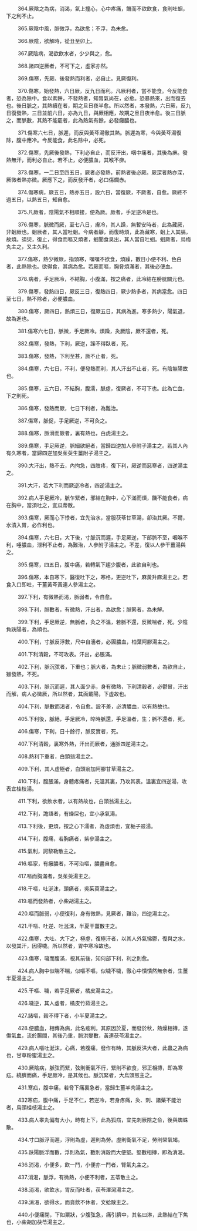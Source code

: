 <p>&emsp;&emsp;
364.厥陰之為病，消渴，氣上撞心，心中疼痛，饑而不欲飲食，食則吐蛔，下之利不止。
</p>
<p>&emsp;&emsp;
365.厥陰中風，脈微浮，為欲愈；不浮，為未愈。
</p>
<p>&emsp;&emsp;
366.厥陰，欲解時，從丑至卯上。
</p>
<p>&emsp;&emsp;
367.厥陰病，渴欲飲水者，少少與之，愈。
</p>
<p>&emsp;&emsp;
368.諸四逆厥者，不可下之，虛家亦然。
</p>
<p>&emsp;&emsp;
369.傷寒，先厥、後發熱而利者，必自止。見厥復利。
</p>
<p>&emsp;&emsp;
370.傷寒，始發熱，六日厥，反九日而利。凡厥利者，當不能食。今反能食者，恐為除中。食以素餅，不發熱者，知胃氣尚在，必愈。恐暴熱來，出而復去也。後日脈之，其熱續在者，期之旦日夜半愈。所以然者，本發熱，六日厥，反九日復發熱，三日並前六日，亦為九日，與厥相應，故期之旦日夜半愈。後三日脈之，而脈數，其熱不能罷者，此為熱氣有餘，必發癰膿也。
</p>
<p>&emsp;&emsp;
371.傷寒六七日，脈遲，而反與黃芩湯徹其熱。脈遲為寒，今與黃芩湯復除，腹中應冷。今反能食，此名除中，必死。
</p>
<p>&emsp;&emsp;
372.傷寒，先厥後發熱，下利必自止，而反汗出，咽中痛者，其後為痹。發熱無汗，而利必自止。若不止，必便膿血，其喉不痹。
</p>
<p>&emsp;&emsp;
373.傷寒，一二日至四五日，厥者必發熱，前熱者後必厥。厥深者熱亦深，厥微者熱亦微。厥應下之，而反發汗者，必口傷爛赤。
</p>
<p>&emsp;&emsp;
374.傷寒病，厥五日，熱亦五日，設六日，當復厥，不厥者，自愈。厥終不過五日，以熱五日，知自愈。
</p>
<p>&emsp;&emsp;
375.凡厥者，陰陽氣不相順接，便為厥。厥者，手足逆冷是也。
</p>
<p>&emsp;&emsp;
376.傷寒，脈微而厥，至七八日，膚冷，其人躁，無暫安時者，此為藏厥，非蛔厥也。蛔厥者，其人當吐蛔。今病者靜，而復時煩，此為藏寒，蛔上入其膈，故煩。須臾，復止，得食而嘔又煩者，蛔聞食臭出，其人當自吐蛔。蛔厥者，烏梅丸主之，又主久利。
</p>
<p>&emsp;&emsp;
377.傷寒，熱少微厥，指頭寒，嘿嘿不欲食，煩躁，數日小便不利、色白者，此熱除也。欲得食，其病為愈。若厥而嘔，胸脅煩滿者，其後必便血。
</p>
<p>&emsp;&emsp;
378.病者，手足厥冷，不結胸，小腹滿，按之痛者，此冷結在膀胱關元也。
</p>
<p>&emsp;&emsp;
379.傷寒，發熱四日，厥反三日，復熱四日，厥少熱多者，其病當愈。四日至七日，熱不除者，必便膿血。
</p>
<p>&emsp;&emsp;
380.傷寒，厥四日，熱煩三日，復厥五日，其病為進。寒多熱少，陽氣退，故為進也。
</p>
<p>&emsp;&emsp;
381.傷寒六七日，脈微，手足厥冷。煩躁，灸厥陰，厥不還者，死。
</p>
<p>&emsp;&emsp;
382.傷寒，發熱，下利，厥逆，躁不得臥者，死。
</p>
<p>&emsp;&emsp;
383.傷寒，發熱，下利至甚，厥不止者，死。
</p>
<p>&emsp;&emsp;
384.傷寒，六七日，不利，便發熱而利，其人汗出不止者，死。有陰無陽故也。
</p>
<p>&emsp;&emsp;
385.傷寒，五六日，不結胸，腹濡，脈虛，復厥者，不可下也。此為亡血，下之則死。
</p>
<p>&emsp;&emsp;
386.傷寒，發熱而厥，七日下利者，為難治。
</p>
<p>&emsp;&emsp;
387.傷寒，脈促，手足厥逆，不可灸之。
</p>
<p>&emsp;&emsp;
388.傷寒，脈滑而厥者，裏有熱也，白虎湯主之。
</p>
<p>&emsp;&emsp;
389.傷寒，手足厥逆，脈細欲絕者，當歸四逆加人參附子湯主之。若其人內有久寒者，當歸四逆加吳茱萸生薑附子湯主之。
</p>
<p>&emsp;&emsp;
390.大汗出，熱不去，內拘急，四肢疼，復下利，厥逆而惡寒者，四逆湯主之。
</p>
<p>&emsp;&emsp;
391.大汗，若大下利而厥逆冷者，四逆湯主之。
</p>
<p>&emsp;&emsp;
392.病人手足厥冷，脈乍緊者，邪結在胸中，心下滿而煩，饑不能食者，病在胸中，當須吐之，宜瓜蒂散。
</p>
<p>&emsp;&emsp;
393.傷寒，厥而心下悸者，宜先治水，當服茯苓甘草湯，卻治其厥。不爾，水漬入胃，必作利也。
</p>
<p>&emsp;&emsp;
394.傷寒，六七日，大下後，寸脈沉而遲，手足厥逆，下部脈不至，咽喉不利，唾膿血，泄利不止者，為難治，人參附子湯主之。不差，復以人參干薑湯與之。
</p>
<p>&emsp;&emsp;
395.傷寒，四五日，腹中痛，若轉氣下趨少腹者，此欲自利也。
</p>
<p>&emsp;&emsp;
396.傷寒，本自寒下，醫復吐下之，寒格，更逆吐下，麻黃升麻湯主之。若食入口即吐，干薑黃芩黃連人參湯主之。
</p>
<p>&emsp;&emsp;
397.下利，有微熱而渴，脈弱者，令自愈。
</p>
<p>&emsp;&emsp;
398.下利，脈數者，有微熱，汗出者，為欲愈；脈緊者，為未解。
</p>
<p>&emsp;&emsp;
399.下利，手足厥逆，無脈者，灸之不溫，若脈不還，反微喘者，死。少陰負趺陽者，為順也。
</p>
<p>&emsp;&emsp;
400.下利，寸脈反浮數，尺中自濇者，必圊膿血，柏葉阿膠湯主之。
</p>
<p>&emsp;&emsp;
401.下利清穀，不可攻表。汗出，必脹滿。
</p>
<p>&emsp;&emsp;
402.下利，脈沉弦者，下重也；脈大者，為未止；脈微弱數者，為欲自止，雖發熱，不死。
</p>
<p>&emsp;&emsp;
403.下利，脈沉而遲，其人面少赤，身有微熱，下利清穀者，必鬱冒，汗出而解，病人必微厥，所以然者，其面戴陽，下虛故也。
</p>
<p>&emsp;&emsp;
404.下利，脈數而渴者，令自愈。設不差，必清膿血，以有熱故也。
</p>
<p>&emsp;&emsp;
405.下利後，脈絕，手足厥冷，晬時脈還，手足溫者，生；脈不還者，死。
</p>
<p>&emsp;&emsp;
406.傷寒，下利，日十餘行，脈反實者，死。
</p>
<p>&emsp;&emsp;
407.下利清穀，裏寒外熱，汗出而厥者，通脈四逆湯主之。
</p>
<p>&emsp;&emsp;
408.熱利下重者，白頭翁湯主之。
</p>
<p>&emsp;&emsp;
409.下利，其人虛極者，白頭翁加阿膠甘草湯主之。
</p>
<p>&emsp;&emsp;
410.下利，腹脹滿，身體疼痛者，先溫其裏，乃攻其表。溫裏宜四逆湯，攻表宜桂枝湯。
</p>
<p>&emsp;&emsp;
411.下利，欲飲水者，以有熱故也，白頭翁湯主之。
</p>
<p>&emsp;&emsp;
412.下利，譫語者，有燥屎也，宜小承氣湯。
</p>
<p>&emsp;&emsp;
413.下利後，更煩，按之心下濡者，為虛煩也，宜梔子豉湯。
</p>
<p>&emsp;&emsp;
414.下利，腹痛，若胸痛者，紫參湯主之。
</p>
<p>&emsp;&emsp;
415.氣利，訶黎勒散主之。
</p>
<p>&emsp;&emsp;
416.嘔家，有癰膿者，不可治嘔，膿盡自愈。
</p>
<p>&emsp;&emsp;
417.嘔而胸滿者，吳茱萸湯主之。
</p>
<p>&emsp;&emsp;
418.干嘔，吐涎沫，頭痛者，吳茱萸湯主之。
</p>
<p>&emsp;&emsp;
419.嘔而發熱者，小柴胡湯主之。
</p>
<p>&emsp;&emsp;
420.嘔而脈弱，小便復利，身有微熱，見厥者，難治，四逆湯主之。
</p>
<p>&emsp;&emsp;
421.干嘔、吐逆、吐涎沫，半夏干薑散主之。
</p>
<p>&emsp;&emsp;
422.傷寒，大吐、大下之，極虛，復極汗者，以其人外氣怫鬱，復與之水，以發其汗，因得噦。所以然者，胃中寒冷故也。
</p>
<p>&emsp;&emsp;
423.傷寒，噦而腹滿，視其前後，知何部下利，利之則愈。
</p>
<p>&emsp;&emsp;
424.病人胸中似喘不喘，似嘔不嘔，似噦不噦，徹心中憒憒然無奈者，生薑半夏湯主之。
</p>
<p>&emsp;&emsp;
425.干嘔、噦，若手足厥者，橘皮湯主之。
</p>
<p>&emsp;&emsp;
426.噦逆，其人虛者，橘皮竹茹湯主之。
</p>
<p>&emsp;&emsp;
427.諸嘔，穀不得下者，小半夏湯主之。
</p>
<p>&emsp;&emsp;
428.便膿血，相傳為病，此名疫利。其原因於夏，而發於秋，熱燥相摶，遂傷氣血，流於腸間，其後乃重，脈洪變數，黃連茯苓湯主之。
</p>
<p>&emsp;&emsp;
429.病人嘔吐涎沫，心痛，若腹痛，發作有時，其脈反洪大者，此蟲之為病也，甘草粉蜜湯主之。
</p>
<p>&emsp;&emsp;
430.厥陰病，脈弦而緊，弦則衝氣不行，緊則不欲食，邪正相摶，即為寒疝。繞臍而痛，手足厥冷，是其候也。脈沉緊者，大烏頭煎主之。
</p>
<p>&emsp;&emsp;
431.寒疝，腹中痛，若脅下痛裏急者，當歸生薑羊肉湯主之。
</p>
<p>&emsp;&emsp;
432寒疝，腹中痛，手足不仁，若逆冷，若身疼痛，灸、刺、諸藥不能治者，烏頭桂枝湯主之。
</p>
<p>&emsp;&emsp;
433.病人睾丸偏有大小，時有上下，此為狐疝，宜先刺厥陰之俞，後與蜘蛛散。
</p>
<p>&emsp;&emsp;
434.寸口脈浮而遲，浮則為虛，遲則為勞。虛則衛氣不足，勞則榮氣竭。
</p>
<p>&emsp;&emsp;
435.趺陽脈浮而數，浮則為氣，數則消穀而大便堅。堅數相摶，即為消渴。
</p>
<p>&emsp;&emsp;
436.消渴，小便多，飲一鬥，小便亦一鬥者，腎氣丸主之。
</p>
<p>&emsp;&emsp;
437.消渴，脈浮，有微熱，小便不利者，五苓散主之。
</p>
<p>&emsp;&emsp;
438.消渴，欲飲水，胃反而吐者，茯苓澤瀉湯主之。
</p>
<p>&emsp;&emsp;
439.消渴，欲得水，而貪飲不休者，文蛤散主之。
</p>
<p>&emsp;&emsp;
440.小便痛閉，下如粟狀，少腹弦急，痛引臍中，其名曰淋，此熱結在下焦也，小柴胡加茯苓湯主之。
</p>